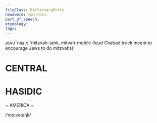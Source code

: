 ```yaml
---
fileClass: DictionaryEntry
headword: מיצווה־טאַנק
part_of_speech: 
etymology: 
tags: 
---
```

מיצווה־טאַנק
'mitzvah-tank, mitvah-mobile (loud Chabad truck meant to encourage Jews to do mitzvahs)'

CENTRAL
========

HASIDIC
=======
= AMERICA = 

/ˈmɪcvətaŋk/